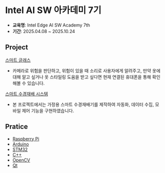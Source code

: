 # Intel AI SW 아카데미 7기

- **교육명**: Intel Edge AI SW Academy 7th
- **기간**: 2025.04.08 ~ 2025.10.24

## Project

[스마트 글래스](https://github.com/CSeongBeom/INTEL7_TEAM1)
- 카메라로 위험을 판단하고, 위험이 있을 때 소리로 사용자에게 알려주고, 만약 옷에 대해 알고 싶거나 옷 스타일링 도움을 받고 싶다면 현재 연결된 휴대폰을 통해 확인 해볼 수 있습니다.

[스마트 수경재배 시스템](https://github.com/anups-lmj/intel_miniProject)
- 본 프로젝트에서는 가정용 스마트 수경재배기를 제작하여 자동화, 데이터 수집, 모바일 제어 기능을 구현하였습니다.

## Pratice

- [Raspberry Pi](./raspberry-pi4/)
- [Arduino](./Arduino/)
- [STM32](./STM32CubeIDE/)
- [C++](./c++/)
- [OpenCV](./openCv/)
- [Qt](./Qt6/)
